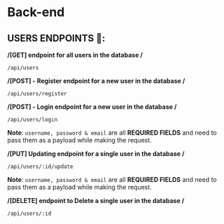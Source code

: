 # Back-end

## USERS ENDPOINTS 👤: 

**/[GET] endpoint for all users in the database /**

```
/api/users
```

**/[POST] - Register endpoint for a new user in the database /**

```
/api/users/register
```
**/[POST] - Login endpoint for a new user in the database /**

```
/api/users/login
```


**Note**: `username, password & email` are all **REQUIRED FIELDS** and need to pass them as a payload while making the request.

**/[PUT] Updating endpoint for a single user in the database /**

```
/api/users/:id/update
```
**Note**: `username, password & email` are all **REQUIRED FIELDS** and need to pass them as a payload while making the request.

**/[DELETE] endpoint to Delete a single user in the database /**
```
/api/users/:id
```
